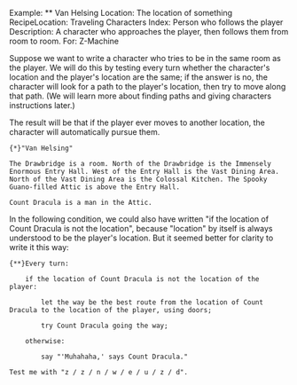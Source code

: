 Example: ** Van Helsing
Location: The location of something
RecipeLocation: Traveling Characters
Index: Person who follows the player
Description: A character who approaches the player, then follows them from room to room.
For: Z-Machine

  
Suppose we want to write a character who tries to be in the same room as the player. We will do this by testing every turn whether the character's location and the player's location are the same; if the answer is no, the character will look for a path to the player's location, then try to move along that path. (We will learn more about finding paths and giving characters instructions later.)

  
The result will be that if the player ever moves to another location, the character will automatically pursue them.

  

``` inform7
{*}"Van Helsing"

The Drawbridge is a room. North of the Drawbridge is the Immensely Enormous Entry Hall. West of the Entry Hall is the Vast Dining Area. North of the Vast Dining Area is the Colossal Kitchen. The Spooky Guano-filled Attic is above the Entry Hall.

Count Dracula is a man in the Attic.
```

  
In the following condition, we could also have written "if the location of Count Dracula is not the location", because "location" by itself is always understood to be the player's location. But it seemed better for clarity to write it this way:

  

``` inform7
{**}Every turn:

	if the location of Count Dracula is not the location of the player:

		let the way be the best route from the location of Count Dracula to the location of the player, using doors;

		try Count Dracula going the way;

	otherwise:

		say "'Muhahaha,' says Count Dracula."

Test me with "z / z / n / w / e / u / z / d".
```

